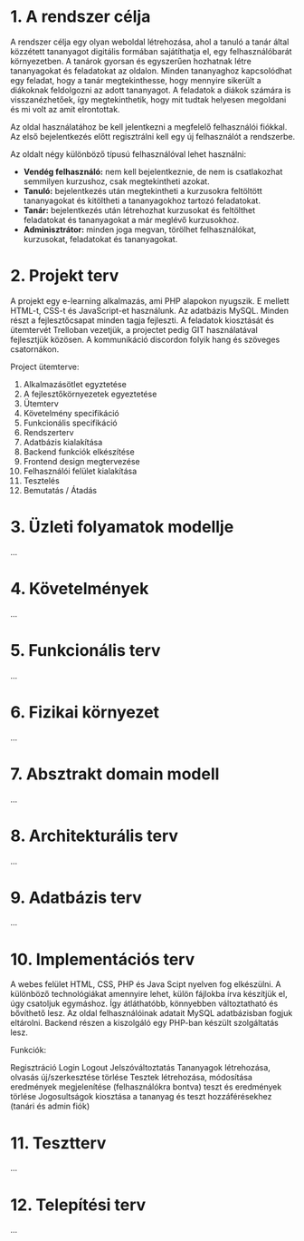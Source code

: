 # 1. A rendszer célja

A rendszer célja egy olyan weboldal létrehozása, ahol a tanuló a tanár által közzétett tananyagot digitális formában sajátíthatja el, egy felhasználóbarát környezetben.
A tanárok gyorsan és egyszerűen hozhatnak létre tananyagokat és feladatokat az oldalon. Minden tananyaghoz kapcsolódhat egy feladat, hogy a tanár megtekinthesse, hogy mennyire sikerült a diákoknak feldolgozni az adott tananyagot. A feladatok a diákok számára is visszanézhetőek, így megtekinthetik, hogy mit tudtak helyesen megoldani és mi volt az amit elrontottak.

Az oldal használatához be kell jelentkezni a megfelelő felhasználói fiókkal. Az első bejelentkezés előtt regisztrálni kell egy új felhasználót a rendszerbe.

Az oldalt négy különböző típusú felhasználóval lehet használni:
- **Vendég felhasználó:** nem kell bejelentkeznie, de nem is csatlakozhat semmilyen kurzushoz, csak megtekintheti azokat.
- **Tanuló:** bejelentkezés után megtekintheti a kurzusokra feltöltött tananyagokat és kitöltheti a tananyagokhoz tartozó feladatokat.
- **Tanár:** bejelentkezés után létrehozhat kurzusokat és feltölthet feladatokat és tananyagokat a már meglévő kurzusokhoz.
- **Adminisztrátor:** minden joga megvan, törölhet felhasználókat, kurzusokat, feladatokat és tananyagokat.

# 2. Projekt terv

A projekt egy e-learning alkalmazás, ami PHP alapokon nyugszik. E mellett HTML-t, CSS-t és JavaScript-et használunk. Az adatbázis MySQL. Minden részt a fejlesztőcsapat minden tagja fejleszti. 
A feladatok kiosztását és ütemtervét Trelloban vezetjük, a projectet pedig GIT használatával fejlesztjük közösen. A kommunikáció discordon folyik hang és szöveges csatornákon. 

Project ütemterve:

1. Alkalmazásötlet egyztetése
2. A fejlesztőkörnyezetek egyeztetése
3. Ütemterv
4. Követelmény specifikáció
5. Funkcionális specifikáció
6. Rendszerterv
7. Adatbázis kialakítása
8. Backend funkciók elkészítése
9. Frontend design megtervezése
10. Felhasználói felület kialakítása
11. Tesztelés
12. Bemutatás / Átadás

# 3. Üzleti folyamatok modellje

...

# 4. Követelmények

...

# 5. Funkcionális terv

...

# 6. Fizikai környezet

...

# 7. Absztrakt domain modell

...

# 8. Architekturális terv

...

# 9. Adatbázis terv

...

# 10. Implementációs terv

A webes felület HTML, CSS, PHP és Java Scipt nyelven fog elkészülni. A különböző technológiákat amennyire lehet, külön fájlokba írva készítjük el, úgy csatoljuk egymáshoz. Így átláthatóbb, könnyebben változtatható és bővíthető lesz. Az oldal felhasználóinak adatait MySQL adatbázisban fogjuk eltárolni. Backend részen a kiszolgáló egy PHP-ban készült szolgáltatás lesz.

Funkciók:

Regisztráció
Login
Logout
Jelszóváltoztatás
Tananyagok létrehozása,
olvasás
új/szerkesztése
törlése
Tesztek létrehozása, módosítása
eredmények megjelenítése (felhasználókra bontva)
teszt és eredmények törlése
Jogosultságok kiosztása a tananyag és teszt hozzáférésekhez (tanári és admin fiók)

# 11. Tesztterv

...

# 12. Telepítési terv

...